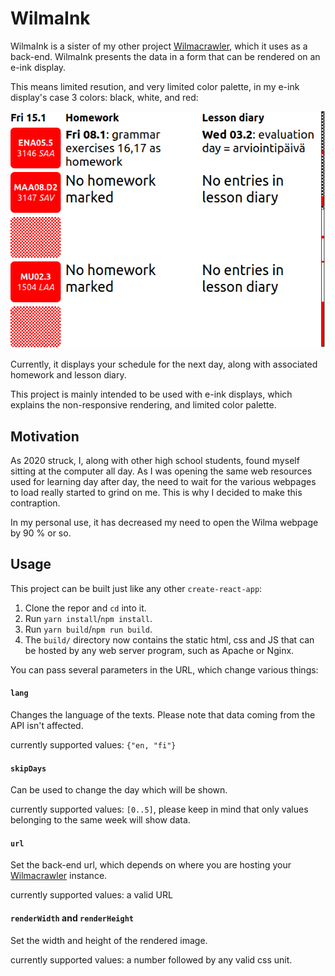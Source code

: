 # WilmaInk

WilmaInk is a sister of my other project [Wilmacrawler](https://github.com/KaappoRaivio/wilmacrawler/), which it uses as a back-end. WilmaInk presents the data in a form that can be rendered on an e-ink display. 

This means limited resution, and very limited color palette, in my e-ink display's case 3 colors: black, white, and red:


<div style="text-align:center"><img src="assets/1.png" /></div>


Currently, it displays your schedule for the next day, along with associated homework and lesson diary.

This project is mainly intended to be used with e-ink displays, which explains the non-responsive rendering, and limited color palette. 

## Motivation 
As 2020 struck, I, along with other high school students, found myself sitting at the computer all day. As I was opening the same web resources used for learning day after day, the need to wait for the various webpages to load really started to grind on me. This is why I decided to make this contraption. 

In my personal use, it has decreased my need to open the Wilma webpage by 90 % or so. 

## Usage
This project can be built just like any other `create-react-app`:
1. Clone the repor and `cd` into it.
2. Run `yarn install`/`npm install`.
3. Run `yarn build`/`npm run build`.
4. The `build/` directory now contains the static html, css and JS that can be hosted by any web server program, such as Apache or Nginx. 

You can pass several parameters in the URL, which change various things:
#### `lang`
Changes the language of the texts. Please note that data coming from the API isn't affected. 

currently supported values: `{"en, "fi"}`

#### `skipDays`
Can be used to change the day which will be shown.

currently supported values: `[0..5]`, please keep in mind that only values belonging to the same week will show data.

#### `url` 
Set the back-end url, which depends on where you are hosting your [Wilmacrawler](https://github.com/KaappoRaivio/wilmacrawler/) instance.

currently supported values: a valid URL

#### `renderWidth` and `renderHeight`
Set the width and height of the rendered image.

currently supported values: a number followed by any valid css unit. 
